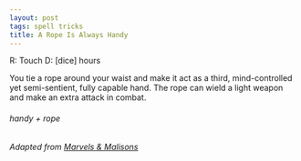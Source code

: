 ```yaml
---
layout: post
tags: spell tricks
title: A Rope Is Always Handy
---
```

R: Touch		D: [dice] hours

You tie a rope around your waist and make it act as a third, mind-controlled yet semi-sentient, fully capable hand. The rope can wield a light weapon and make an extra attack in combat.

###### handy + rope
###### Adapted from [Marvels & Malisons](https://www.drivethrurpg.com/product/211911/Marvels--Malisons)
